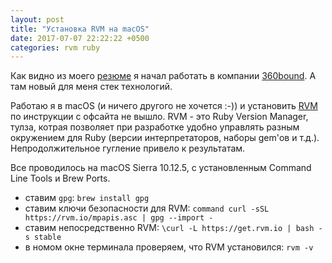 ```yaml
---
layout: post
title: "Установка RVM на macOS"
date: 2017-07-07 22:22:22 +0500
categories: rvm ruby
---
```


Как видно из моего [резюме](http://demsh.in/about) я начал работать в компании [360bound](http://360bound.com). А там новый для меня стек технологий.

Работаю я в macOS (и ничего другого не хочется :-)) и установить [RVM](https://rvm.io) по инструкции с офсайта не вышло. RVM - это Ruby Version Manager, тулза, котрая позволяет при разработке удобно управлять разным окружением для Ruby (версии интерпретаторов, наборы gem'ов и т.д.). Непродолжительное гугление привело к результатам.

Все проводилось на macOS Sierra 10.12.5, с установленным Command Line Tools и Brew Ports.

- ставим `gpg`: `brew install gpg`
- ставим ключи безопасности для RVM: `command curl -sSL https://rvm.io/mpapis.asc | gpg --import -`
- ставим непосредственно RVM: `\curl -L https://get.rvm.io | bash -s stable`
- в номом окне терминала проверяем, что RVM установился: `rvm -v`
